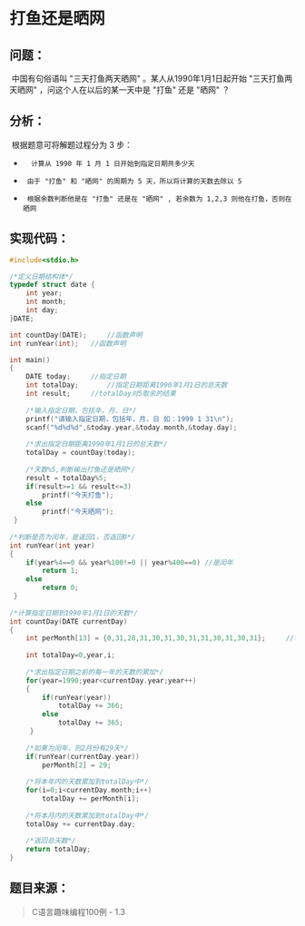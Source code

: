 # 打鱼还是晒网

## 问题：

​	中国有句俗语叫 "三天打鱼两天晒网" 。某人从1990年1月1日起开始 "三天打鱼两天晒网"  ，问这个人在以后的某一天中是 "打鱼" 还是 "晒网" ？

## 分析：

​	根据题意可将解题过程分为 3 步：

 * 		 计算从 1990 年 1 月 1 日开始到指定日期共多少天
 * 		由于 "打鱼" 和 "晒网" 的周期为 5 天，所以将计算的天数去除以 5
 * 		根据余数判断他是在 "打鱼" 还是在 "晒网" , 若余数为 1,2,3 则他在打鱼，否则在晒网 

## 实现代码：

```c
#include<stdio.h>

/*定义日期结构体*/
typedef struct date {
	int year;
	int month;
	int day;
}DATE; 

int countDay(DATE); 	//函数声明 
int runYear(int); 	//函数声明

int main()
{
	DATE today;		//指定日期 
	int totalDay;		//指定日期距离1990年1月1日的总天数 
	int result;		//totalDay对5取余的结果
	
	/*输入指定日期，包括年，月，日*/
	printf("请输入指定日期，包括年，月，日 如：1999 1 31\n");
	scanf("%d%d%d",&today.year,&today.month,&today.day);
	
	/*求出指定日期距离1990年1月1日的总天数*/ 
	totalDay = countDay(today);
	
	/*天数%5,判断输出打鱼还是晒网*/
	result = totalDay%5;
	if(result>=1 && result<=3)
		printf("今天打鱼");
	else
		printf("今天晒网"); 
 } 
 
/*判断是否为闰年，是返回1，否返回0*/
int runYear(int year)
{
	if(year%4==0 && year%100!=0 || year%400==0) //是闰年
		return 1;
	else
		return 0; 
 } 
 
/*计算指定日期到1990年1月1日的天数*/
int countDay(DATE currentDay)
{
	int perMonth[13] = {0,31,28,31,30,31,30,31,31,30,31,30,31};		//每月天数数组
	
	int totalDay=0,year,i;
	
	/*求出指定日期之前的每一年的天数的累加*/
	for(year=1990;year<currentDay.year;year++)
	{
		if(runYear(year))
			totalDay += 366;
		else
			totalDay += 365;
	 } 
	 
	/*如果为闰年，则2月份有29天*/
	if(runYear(currentDay.year))
		perMonth[2] = 29;
		
	/*将本年内的天数累加到totalDay中*/ 
	for(i=0;i<currentDay.month;i++)
		totalDay += perMonth[i];
	
	/*将本月内的天数累加到totalDay中*/
	totalDay += currentDay.day;
	
	/*返回总天数*/
	return totalDay; 
}
```

## 题目来源：

> C语言趣味编程100例 - 1.3